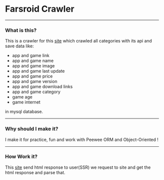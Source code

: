 # **Farsroid Crawler**

---

### **What is this?**
This is a crawler for this [site](https://www.farsroid.com/) which crawled all categories with its api and save data like:
* app and game link
* app and game name
* app and game image
* app and game last update
* app and game price
* app and game version
* app and game download links
* app and game category
* game age
* game internet

in mysql database.

---
### **Why should I make it?**
I make it for practice, fun and  work with Peewee ORM and Object-Oriented !

---
### **How Work it?**
This [site](https://www.farsroid.com/) send html response to user(SSR) 
we request to site and get the html response and parse that.


